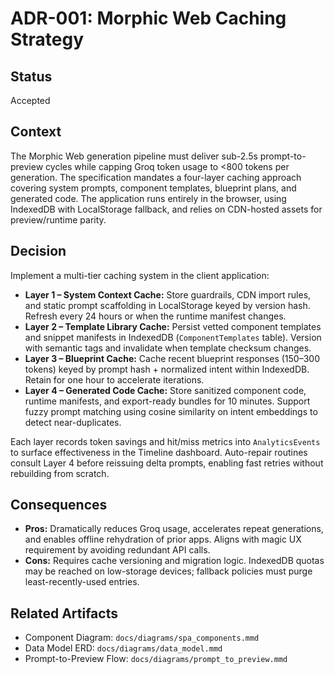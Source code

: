 # ADR-001: Morphic Web Caching Strategy

## Status
Accepted

## Context
The Morphic Web generation pipeline must deliver sub-2.5s prompt-to-preview cycles while capping Groq token usage to <800 tokens per generation. The specification mandates a four-layer caching approach covering system prompts, component templates, blueprint plans, and generated code. The application runs entirely in the browser, using IndexedDB with LocalStorage fallback, and relies on CDN-hosted assets for preview/runtime parity.

## Decision
Implement a multi-tier caching system in the client application:

- **Layer 1 – System Context Cache:** Store guardrails, CDN import rules, and static prompt scaffolding in LocalStorage keyed by version hash. Refresh every 24 hours or when the runtime manifest changes.
- **Layer 2 – Template Library Cache:** Persist vetted component templates and snippet manifests in IndexedDB (`ComponentTemplates` table). Version with semantic tags and invalidate when template checksum changes.
- **Layer 3 – Blueprint Cache:** Cache recent blueprint responses (150–300 tokens) keyed by prompt hash + normalized intent within IndexedDB. Retain for one hour to accelerate iterations.
- **Layer 4 – Generated Code Cache:** Store sanitized component code, runtime manifests, and export-ready bundles for 10 minutes. Support fuzzy prompt matching using cosine similarity on intent embeddings to detect near-duplicates.

Each layer records token savings and hit/miss metrics into `AnalyticsEvents` to surface effectiveness in the Timeline dashboard. Auto-repair routines consult Layer 4 before reissuing delta prompts, enabling fast retries without rebuilding from scratch.

## Consequences
- **Pros:** Dramatically reduces Groq usage, accelerates repeat generations, and enables offline rehydration of prior apps. Aligns with magic UX requirement by avoiding redundant API calls.
- **Cons:** Requires cache versioning and migration logic. IndexedDB quotas may be reached on low-storage devices; fallback policies must purge least-recently-used entries.

## Related Artifacts
- Component Diagram: `docs/diagrams/spa_components.mmd`
- Data Model ERD: `docs/diagrams/data_model.mmd`
- Prompt-to-Preview Flow: `docs/diagrams/prompt_to_preview.mmd`
